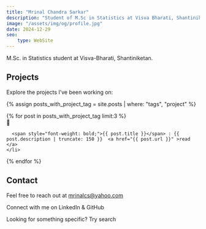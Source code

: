```yaml
---
title: "Mrinal Chandra Sarkar"
description: "Student of M.Sc in Statistics at Visva Bharati, Shantiniketan."
image: "/assets/img/og/profile.jpg"
date: 2024-12-29 
seo:
    type: WebSite
---
```


M.Sc. in Statistics student at Visva-Bharati, Shantiniketan.
  


## Projects

Explore the projects I’ve been working on:

{% assign posts_with_project_tag = site.posts | where: "tags", "project" %}

<ul style="list-style-position: inside; padding-left: 0;">
  {% for post in posts_with_project_tag limit:3 %}
    <li style="margin-bottom: 10px;list-style-type: '&#128193;'">
    
      <span style="font-weight: bold;">{{ post.title }}</span> : {{ post.description | truncate: 150 }}  <a href="{{ post.url }}" >read </a>
    </li>
  {% endfor %}
</ul>


## Contact

Feel free to reach out at <a href="mailto:mrinalcs@yahoo.com"  style='text-decoration:none;color:var(--t)'  class="icon-mail"> mrinalcs@yahoo.com</a>
 
Connect with me on <a href="https://www.linkedin.com/in/mrinalcs/" class="social-link" title="Connect with me on LinkedIn"  style='text-decoration:none'  class="icon-linkedin">LinkedIn</a> & <a href="https://github.com/mrinalcs" class="social-link" title="Check out my GitHub"  style='text-decoration:none'  class="icon-github-circled">GitHub</a> 

Looking for something specific? Try <a href="/search" class="icon-search" style='text-decoration:none'>search</a>